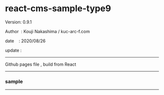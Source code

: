 ﻿# react-cms-sample-type9

 Version: 0.9.1

 Author  : Kouji Nakashima / kuc-arc-f.com

 date    :  2020/08/26

 update :

***

Github pages file , build from React

***
### sample


***

